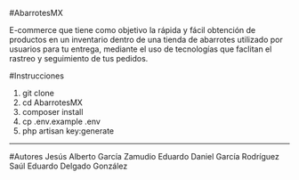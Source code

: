 #AbarrotesMX

E-commerce que tiene como objetivo la rápida y fácil obtención de productos en
un inventario dentro de una tienda de abarrotes utilizado por usuarios para tu
entrega, mediante el uso de tecnologías que faclitan el rastreo y seguimiento de
tus pedidos.

#Instrucciones
1. git clone
2. cd AbarrotesMX
3. composer install
4. cp .env.example .env
5. php artisan key:generate

----------------------------------------------------------------------
#Autores
Jesús Alberto García Zamudio
Eduardo Daniel García Rodríguez
Saúl Eduardo Delgado González
